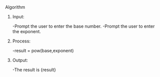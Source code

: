 Algorithm
1. Input:

     -Prompt the user to enter the base number.
     -Prompt the user to enter the exponent.
2. Process:
   
   -result = pow(base,exponent)

3. Output:


   -The result is {result}
